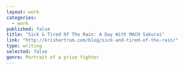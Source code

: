 ```yaml
---
layout: work
categories: 
  - work
published: false
title: "Sick & Tired Of The Rain: A Day With MACH Sakurai"
link: "http://krishartrum.com/blog/sick-and-tired-of-the-rain/"
type: writing
selected: false
genre: Portrait of a prize fighter
---
```


